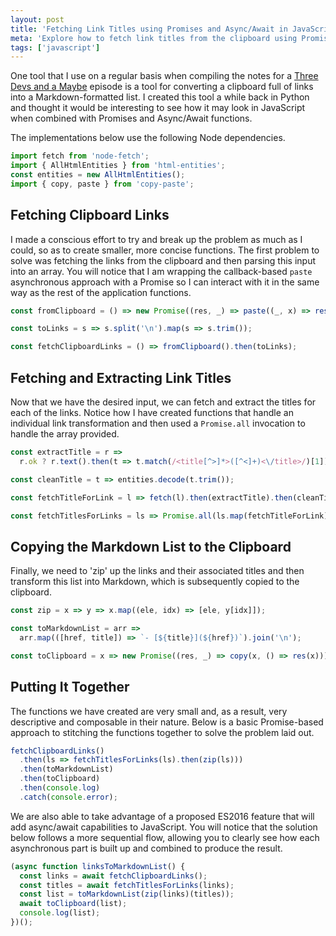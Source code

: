 ```yaml
---
layout: post
title: 'Fetching Link Titles using Promises and Async/Await in JavaScript'
meta: 'Explore how to fetch link titles from the clipboard using Promises and Async/Await in JavaScript.'
tags: ['javascript']
---
```


One tool that I use on a regular basis when compiling the notes for a [Three Devs and a Maybe](https://threedevsandamaybe.com/) episode is a tool for converting a clipboard full of links into a Markdown-formatted list.
I created this tool a while back in Python and thought it would be interesting to see how it may look in JavaScript when combined with Promises and Async/Await functions.

<!--more-->

The implementations below use the following Node dependencies.

```js
import fetch from 'node-fetch';
import { AllHtmlEntities } from 'html-entities';
const entities = new AllHtmlEntities();
import { copy, paste } from 'copy-paste';
```

## Fetching Clipboard Links

I made a conscious effort to try and break up the problem as much as I could, so as to create smaller, more concise functions.
The first problem to solve was fetching the links from the clipboard and then parsing this input into an array.
You will notice that I am wrapping the callback-based `paste` asynchronous approach with a Promise so I can interact with it in the same way as the rest of the application functions.

```js
const fromClipboard = () => new Promise((res, _) => paste((_, x) => res(x)));

const toLinks = s => s.split('\n').map(s => s.trim());

const fetchClipboardLinks = () => fromClipboard().then(toLinks);
```

## Fetching and Extracting Link Titles

Now that we have the desired input, we can fetch and extract the titles for each of the links.
Notice how I have created functions that handle an individual link transformation and then used a `Promise.all` invocation to handle the array provided.

```js
const extractTitle = r =>
  r.ok ? r.text().then(t => t.match(/<title[^>]*>([^<]+)<\/title>/)[1]) : '';

const cleanTitle = t => entities.decode(t.trim());

const fetchTitleForLink = l => fetch(l).then(extractTitle).then(cleanTitle);

const fetchTitlesForLinks = ls => Promise.all(ls.map(fetchTitleForLink));
```

## Copying the Markdown List to the Clipboard

Finally, we need to 'zip' up the links and their associated titles and then transform this list into Markdown, which is subsequently copied to the clipboard.

```js
const zip = x => y => x.map((ele, idx) => [ele, y[idx]]);

const toMarkdownList = arr =>
  arr.map(([href, title]) => `- [${title}](${href})`).join('\n');

const toClipboard = x => new Promise((res, _) => copy(x, () => res(x)));
```

## Putting It Together

The functions we have created are very small and, as a result, very descriptive and composable in their nature.
Below is a basic Promise-based approach to stitching the functions together to solve the problem laid out.

```js
fetchClipboardLinks()
  .then(ls => fetchTitlesForLinks(ls).then(zip(ls)))
  .then(toMarkdownList)
  .then(toClipboard)
  .then(console.log)
  .catch(console.error);
```

We are also able to take advantage of a proposed ES2016 feature that will add async/await capabilities to JavaScript.
You will notice that the solution below follows a more sequential flow, allowing you to clearly see how each asynchronous part is built up and combined to produce the result.

```js
(async function linksToMarkdownList() {
  const links = await fetchClipboardLinks();
  const titles = await fetchTitlesForLinks(links);
  const list = toMarkdownList(zip(links)(titles));
  await toClipboard(list);
  console.log(list);
})();
```
